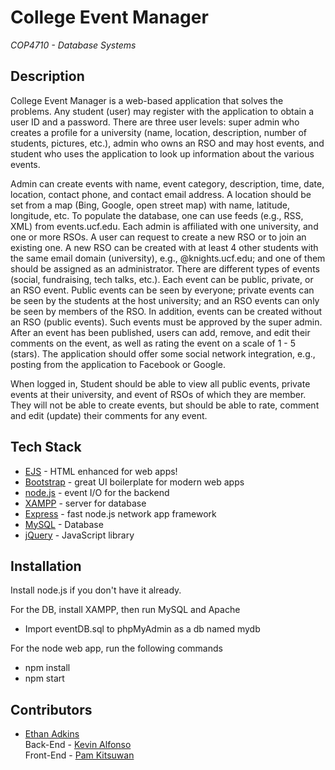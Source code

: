 # College Event Manager
*COP4710 - Database Systems*

## Description

College Event Manager is a web-based application that solves the problems. Any student (user) may register with the application to obtain a user ID and a password. There are three user levels: super  admin  who  creates a profile for a university (name, location, description, number of students, pictures, etc.), admin who owns an RSO and may host events, and student who uses the application to look up information about the various events.

Admin can create events with name, event category, description, time, date, location, contact phone, and contact email address. A location should be set from a map (Bing, Google, open 
street map) with name, latitude, longitude, etc. To populate the database, one can use feeds (e.g., RSS, XML) from events.ucf.edu. Each admin is affiliated with one university, and one or more RSOs. A user can request to create a new RSO or to join an existing one. A new RSO can be created with at least 4 other students with the same email domain (university), e.g., @knights.ucf.edu; and one of them should be assigned as an administrator. There are different types of events (social, fundraising, tech talks, etc.). Each event can be public, private, or an RSO event. Public events can be seen by everyone; private events can be seen by the students at the host university; and an RSO events can only be seen by members of the RSO. In addition, events can be created without an RSO (public events). Such events must be approved by the super admin. After an event has been published, users can add, remove, and edit their comments on the event, as well as rating the event on a scale of 1 - 5 (stars). The application should offer some social network integration, e.g., posting from the application to Facebook or Google. 

When logged in, Student should be able to view all public events, private events at their university, and event of RSOs of which they are member. They will not be able to create events, but should be able to rate, comment and edit (update) their comments for any event. 

## Tech Stack

- [EJS](https://ejs.co/) - HTML enhanced for web apps!
- [Bootstrap](http://github.com/twbs/bootstrap/) - great UI boilerplate for modern web apps
- [node.js](https://nodejs.org/en/) - event I/O for the backend
- [XAMPP](https://www.apachefriends.org/) - server for database
- [Express](http://expressjs.com) - fast node.js network app framework
- [MySQL](http://mysql.com/) - Database
- [jQuery](http://jquery.com) - JavaScript library

## Installation
Install node.js if you don't have it already.

For the DB, install XAMPP, then run MySQL and Apache
- Import eventDB.sql to phpMyAdmin as a db named mydb

For the node web app, run the following commands
- npm install
- npm start

## Contributors
- [Ethan Adkins](https://github.com/EthanAdkins)
<br> Back-End - [Kevin Alfonso](https://github.com/Kooven47)
<br> Front-End - [Pam Kitsuwan](https://github.com/sspamss)
